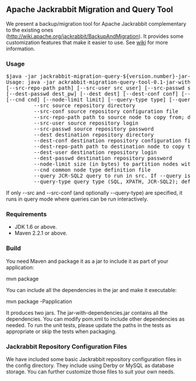 <h2>Apache Jackrabbit Migration and Query Tool</h2>
We present a backup/migration tool for Apache Jackrabbit complementary to the existing ones (<a href="http://wiki.apache.org/jackrabbit/BackupAndMigration">http://wiki.apache.org/jackrabbit/BackupAndMigration</a>). It provides some 
customization features that make it easier to use. See <a href="http://github.com/sltang/jackrabbit-migration/wiki">wiki</a> for more information.

<h3>Usage</h3>
<pre>
$java -jar jackrabbit-migration-query-${version.number}-jar-with-dependencies.jar
Usage: java -jar ackrabbit-migration-query-tool-0.1-jar-with-dependencies.jar --src src --src-conf conf 
[--src-repo-path path] [--src-user src_user] [--src-passwd src_pw] [--dest-user dest_user] 
[--dest-passwd dest_pw] [--dest dest] [--dest-conf conf] [--dest-repo-path path] 
[--cnd cnd] [--node-limit limit] [--query-type type] [--query query]
         --src source repository directory
         --src-conf source repository configuration file
         --src-repo-path path to source node to copy from; default is "/"
         --src-user source repository login
         --src-passwd source repository password
         --dest destination repository directory
         --dest-conf destination repository configuration file
         --dest-repo-path path to destination node to copy to; default is "/"
         --dest-user destination repository login
         --dest-passwd destination repository password
         --node-limit size (in bytes) to partition nodes with before copying. If it is not supplied, no partitioning is performed
         --cnd common node type definition file
         --query JCR-SQL2 query to run in src. If --query is specified, then --dest, --dest-conf, --dest-repo-path and --cnd will be ignored.
         --query-type query type (SQL, XPATH, JCR-SQL2); default is JCR-SQL2"
</pre>
If only --src and --src-conf (and optionally --query-type) are specified, it runs in query mode where queries can be run interactively.
       
<h3>Requirements</h3>
<ul>
<li>JDK 1.6 or above.</li>
<li>Maven 2.2.1 or above.</li>
</ul>

<h3>Build</h3> 
You need Maven and package it as a jar to include it as part of your application:

mvn package

You can include all the dependencies in the jar and make it executable:

mvn package -Papplication

It produces two jars. The jar-with-dependencies.jar contains all the dependencies. You can modify pom.xml to include other 
dependencies as needed. To run the unit tests, please update the paths in the tests as appropriate or skip the tests when packaging.


<h3>Jackrabbit Repository Configuration Files</h3>
<p>We have included some basic Jackrabbit repository configuration files in the config directory. They include using Derby or MySQL as database storage. You can further customize those files
to suit your own needs.</p>


